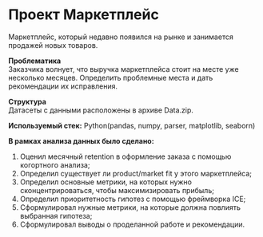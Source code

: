 # Проект Маркетплейс

Маркетплейс, который недавно появился на рынке и занимается продажей новых товаров.

**Проблематика**  
Заказчика волнует, что выручка маркетплейса стоит на месте уже несколько месяцев. Определить проблемные места и дать рекомендации их исправления.

**Структура**  
Датасеты с данными расположены в архиве Data.zip.

**Используемый стек:**
Python(pandas, numpy, parser, matplotlib, seaborn)

**В рамках анализа данных было сделано:**  
1) Оценил месячный retention в оформление заказа с помощью когортного анализа;  
2) Определил существует ли product/market fit у этого маркетплейса;   
3) Определил основные метрики, на которых нужно сконцентрироваться, чтобы максимизировать прибыль;
4) Определил приоритетность гипотез с помощью фреймворка ICE;
5) Сформулировал нужные метрики, на которые должна повлиять выбранная гипотеза;
6) Сформулировал выводы о проделанной работе и рекомендации.
